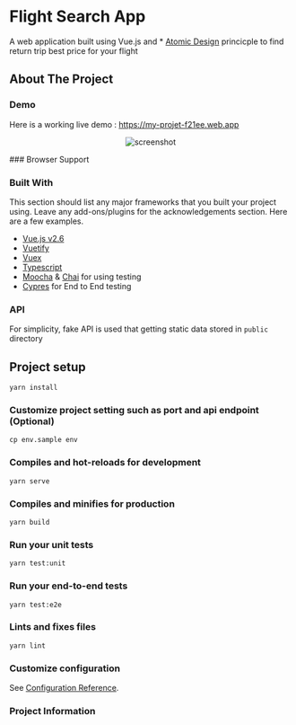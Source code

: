 # Flight Search App
A web application built using Vue.js and * [Atomic Design](https://atomicdesign.bradfrost.com/) princicple to find return trip best price for your flight 

<!-- ABOUT THE PROJECT -->
## About The Project

### Demo
Here is a working live demo :  https://my-projet-f21ee.web.app

<p align="center">
  <img alt="screenshot" src="https://firebasestorage.googleapis.com/v0/b/my-projet-f21ee.appspot.com/o/screenshot.png?alt=media&token=0bbfb11f-406d-4f30-b4cc-36283b611c34">
</p>
### Browser Support


### Built With

This section should list any major frameworks that you built your project using. Leave any add-ons/plugins for the acknowledgements section. Here are a few examples.
* [Vue.js v2.6](https://vuejs.org/)
* [Vuetify](https://vuetifyjs.com/)
* [Vuex](https://vuex.vuejs.org/)
* [Typescript](https://laravel.com)
* [Moocha](https://mochajs.org/)  & [Chai](https://www.chaijs.com/) for using testing
* [Cypres](https://www.cypress.io/) for  End to End  testing

### API
For simplicity, fake API is used that getting static data stored in ```public``` directory


## Project setup
```
yarn install
```

### Customize project setting such as port and api endpoint (Optional)
```
cp env.sample env
```
### Compiles and hot-reloads for development
```
yarn serve
```

### Compiles and minifies for production
```
yarn build
```

### Run your unit tests
```
yarn test:unit
```

### Run your end-to-end tests
```
yarn test:e2e
```

### Lints and fixes files
```
yarn lint
```

### Customize configuration
See [Configuration Reference](https://cli.vuejs.org/config/).


### Project Information


